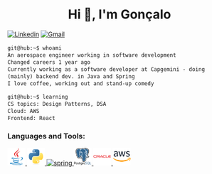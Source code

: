 <h1 align="center">Hi 👋, I'm Gonçalo</h1>

[![Linkedin](https://img.shields.io/badge/-LinkedIn-blue?style=flat&logo=Linkedin&logoColor=white)](https://www.linkedin.com/in/gmgoliveira/)
[![Gmail](https://img.shields.io/badge/-Gmail-c14438?style=flat&logo=Gmail&logoColor=white)](mailto:goncalo.m.g.oliveira@gmail.com)



<!-- <h3 align="center">A software engineer from Portugal</h3> -->

```console
git@hub:~$ whoami
An aerospace engineer working in software development
Changed careers 1 year ago 
Currently working as a software developer at Capgemini - doing (mainly) backend dev. in Java and Spring
I love coffee, working out and stand-up comedy
```

```console
git@hub:~$ learning
CS topics: Design Patterns, DSA
Cloud: AWS 
Frontend: React
```

<!-- 
```yml
I am currently learning:
    CS topics: Design Patterns, DSA
    Cloud: AWS 
    Frontend: React
```
-->

<h3 align="left">Languages and Tools:</h3>
<p align="left"> <a href="https://www.java.com" target="_blank" rel="noreferrer"> <img src="https://raw.githubusercontent.com/devicons/devicon/master/icons/java/java-original.svg" alt="java" width="40" height="40"/> </a> <a href="https://www.python.org" target="_blank" rel="noreferrer"> <img src="https://raw.githubusercontent.com/devicons/devicon/master/icons/python/python-original.svg" alt="python" width="40" height="40"/> </a> <a href="https://spring.io/" target="_blank" rel="noreferrer"> <img src="https://www.vectorlogo.zone/logos/springio/springio-icon.svg" alt="spring" width="40" height="40"/> </a> <a href="https://www.postgresql.org" target="_blank" rel="noreferrer"> <img src="https://raw.githubusercontent.com/devicons/devicon/master/icons/postgresql/postgresql-original-wordmark.svg" alt="postgresql" width="40" height="40"/> </a> <a href="https://www.oracle.com/" target="_blank" rel="noreferrer"> <img src="https://raw.githubusercontent.com/devicons/devicon/master/icons/oracle/oracle-original.svg" alt="oracle" width="40" height="40"/> </a> <a href="https://aws.amazon.com" target="_blank" rel="noreferrer"> <img src="https://raw.githubusercontent.com/devicons/devicon/master/icons/amazonwebservices/amazonwebservices-original-wordmark.svg" alt="aws" width="40" height="40"/> </a> </p>


<!--
**g-oliv/g-oliv** is a ✨ _special_ ✨ repository because its `README.md` (this file) appears on your GitHub profile.

Here are some ideas to get you started:

- 🔭 I’m currently working on ...
- 🌱 I’m currently learning ...
- 👯 I’m looking to collaborate on ...
- 🤔 I’m looking for help with ...
- 💬 Ask me about ...
- 📫 How to reach me: ...
- 😄 Pronouns: ...
- ⚡ Fun fact: ...
-->
